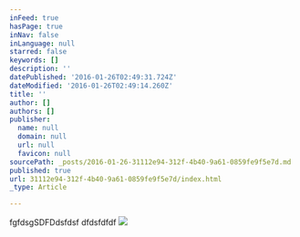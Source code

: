 ```yaml
---
inFeed: true
hasPage: true
inNav: false
inLanguage: null
starred: false
keywords: []
description: ''
datePublished: '2016-01-26T02:49:31.724Z'
dateModified: '2016-01-26T02:49:14.260Z'
title: ''
author: []
authors: []
publisher:
  name: null
  domain: null
  url: null
  favicon: null
sourcePath: _posts/2016-01-26-31112e94-312f-4b40-9a61-0859fe9f5e7d.md
published: true
url: 31112e94-312f-4b40-9a61-0859fe9f5e7d/index.html
_type: Article

---
```

fgfdsgSDFDdsfdsf dfdsfdfdf
![](https://the-grid-user-content.s3-us-west-2.amazonaws.com/1a2febc4-0c72-4771-ac7c-742a61bbae02.JPG)